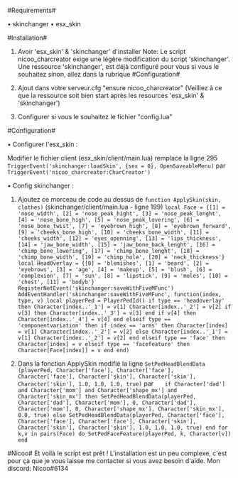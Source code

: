 #Requirements#

• skinchanger
• esx_skin

#Installation#

1. Avoir 'esx_skin' & 'skinchanger' d'installer
Note: Le script nicoo_charcreator exige une légère modification du script 'skinchanger'. Une ressource 'skinchanger', est déjà configuré pour vous si vous le souhaitez sinon, allez dans la rubrique #Configuration#

2. Ajout dans votre serveur.cfg "ensure nicoo_charcreator" (Veilliez à ce que la ressource soit bien start après les resources 'esx_skin' & 'skinchanger')
3. Configurer si vous le souhaitez le fichier "config.lua"

#Configuration#

• Configurer l'esx_skin :

Modifier le fichier client (esx_skin/client/main.lua) remplace la ligne 295
`TriggerEvent('skinchanger:loadSkin', {sex = 0}, OpenSaveableMenu)`
par
`TriggerEvent('nicoo_charcreator:CharCreator')`

• Config skinchanger : 

1. Ajoutez ce morceau de code au dessus de `function ApplySkin(skin, clothes)` (skinchanger/client/main.lua - ligne 199)
`
local Face = {[1] = 'nose_width', [2] = 'nose_peak_hight', [3] = 'nose_peak_lenght', [4] = 'nose_bone_high', [5] = 'nose_peak_lovering', [6] = 'nose_bone_twist', [7] = 'eyebrown_high', [8] = 'eyebrown_forward', [9] = 'cheeks_bone_high', [10] = 'cheeks_bone_width', [11] = 'cheeks_width', [12] = 'eyes_openning', [13] = 'lips_thickness', [14] = 'jaw_bone_width', [15] = 'jaw_bone_back_lenght', [16] = 'chimp_bone_lowering', [17] = 'chimp_bone_lenght', [18] = 'chimp_bone_width', [19] = 'chimp_hole', [20] = 'neck_thickness'}
local HeadOverlay = {[0] = 'blemishes', [1] = 'beard', [2] = 'eyebrows', [3] = 'age', [4] = 'makeup', [5] = 'blush', [6] = 'complexion', [7] = 'sun', [8] = 'lipstick', [9] = 'moles', [10] = 'chest', [11] = 'bodyb'}
RegisterNetEvent('skinchanger:saveWithFiveMFunc')
AddEventHandler('skinchanger:saveWithFiveMFunc', function(index, type, v)
	local playerPed = PlayerPedId()
	if type == 'headoverlay' then
		Character[index..'_1'] = v[1]
		Character[index..'_2'] = v[2]
		if v[3] then
			Character[index..'_3'] = v[3]
		end
		if v[4] then
			Character[index..'_4'] = v[4]
		end
	elseif type == 'componentvariation' then
		if index == 'arms' then
			Character[index] = v[1]
			Character[index..'_2'] = v[2]
		else
			Character[index..'_1'] = v[1]
			Character[index..'_2'] = v[2]
		end
	elseif type == 'face' then
		Character[index] = v
	elseif type == 'facefeature' then
		Character[Face[index]] = v
	end
end)
`

2. Dans la fonction ApplySkin modifié la ligne 
`SetPedHeadBlendData			(playerPed, Character['face'], Character['face'], Character['face'], Character['skin'], Character['skin'], Character['skin'], 1.0, 1.0, 1.0, true)`
par
`	if Character['dad'] and Character['mom'] and Character['shape_mx'] and Character['skin_mx'] then
    	SetPedHeadBlendData(playerPed, Character['dad'], Character['mom'], 0, Character['dad'], Character['mom'], 0, Character['shape_mx'], Character['skin_mx'], 0.0, true)
	else
		SetPedHeadBlendData(playerPed, Character['face'], Character['face'], Character['face'], Character['skin'], Character['skin'], Character['skin'], 1.0, 1.0, 1.0, true)
	end
	for k,v in pairs(Face) do
		SetPedFaceFeature(playerPed, k, Character[v])
	end` 

#Nicoo#
Et voilà le script est prêt ! L'installation est un peu complexe, c'est pour ça que je vous laisse me contacter si vous avez besoin d'aide.
Mon discord: Nicoo#6134